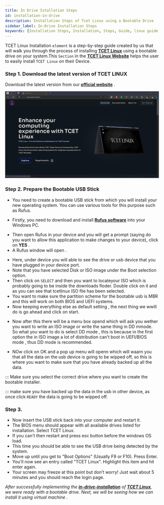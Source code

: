 ```yaml
---
title: In Drive Istallation Steps
id: installation-in-drive
description: Installation Steps of Tcet Linux using a Bootable Drive
sidebar_label: In-Drive Installation Steps
keywords: [Installation Steps, Installation, Steps, Guide, linux guide ,  bootable drive]
---
```

TCET Linux Installation `element` is a step-by-step guide created by us that will walk you through the process of installing [**TCET Linux**](https://github.com/tcet-opensource/tcet-linux/releases/download/v0.5-beta/checksum)  using a bootable drive on your system.This `Section` in the [**TCET Linux Website**](https://linux.tcetmumbai.in/) helps the user to easily install `TCET Linux` on their Device.

### Step 1. Download the latest version of TCET LINUX

Download the latest version from our [**official website**](https://www.tcetlinux.com/downloads) .

<!-- ![TCET LINUX](/docs/projects/tcet-linux/assets/tldown.png) -->
<!-- Above image routing is incorrect, refer the route below and update all image routes -->
![TCET LINUX](../assets/tldown.png)
### Step 2. Prepare the Bootable USB Stick

- You need to create a bootable USB stick from which you will install your new operating system. You can use various tools for this purpose such as Rufus.

<!-- ![TCET LINUX](/docs/projects/tcet-linux/assets/rufus.png) -->

- Firstly, you need to download and install [**Rufus software**](https://rufus.ie/) into your Windows PC.
<!-- ![TCET LINUX](/docs/projects/tcet-linux/assets/rufusdown.png) -->

- Then open Rufus in your device and you will get a prompt (saying do you want to allow this application to make changes to your device), click on **YES** .
- A Rufus window will open . 
<!-- ![TCET LINUX](/docs/projects/tcet-linux/assets/rufusprom.png) -->
- Here, under device you will able to see the drive or usb device that you have plugged in your device port. 
- Note that you have selected Disk or ISO image under the Boot selection option.
- Then  click on `SELECT` and then you want to locateyour ISO which is probably going to be inside the downloads floder. Double click on it and as you can see that tcetlinux ISO flie has been selected.
- You  want to make sure the partition scheme for the bootable usb is MBR and this will work on both BIOS and UEFI systems.
- Now keeping everything else as default setting , the next thing we wwill do is go ahead and click on start.
<!-- ![TCET LINUX](/docs/projects/tcet-linux/assets/rufuspromfinal.png) -->
- Now after this there will be a menu box opend which will ask you wether you want to write an ISO image or write the same thing in DD mmode. So what you want to do is select DD mode , this is because in the first option the in ISO image a lot of distribution can't boot in UEFI/BIOS mode , thus DD mode is recommended.
<!-- ![TCET LINUX](/docs/projects/tcet-linux/assets/isofinal.png) -->
- NOw click on OK and a pop up menu will openn which will waarn you that all the data on the usb device is going to be wipped off, so this is where you want to make sure that you have already backed up all the data.
<!-- ![TCET LINUX](/docs/projects/tcet-linux/assets/rufusdone.png) -->

:::
Make sure you select the correct drive where you want to create the bootable installer.

:::
make sure you have backed up the data in the usb in other device, as once click `READY` the data is going to be wipped off.

### Step 3. 
- Now insert the USB stick back into your computer and restart it.
- The BIOS menu should appear with all available drives listed for installation. Select TCET Linux.
- If you can't then restart and press esc button before the windows OS load.
- This time you should be able to see the USB drive being detected by the system.
- Move up until you get to "Boot Options" (Usually F9 or F10). Press Enter.
- You'll now see an entry called "TCET Linux". Highlight this item and hit enter again.
- Your screen may freeze at this point but don’t worry! Just wait about 5 minutes and you should reach the login page.

_After successfully implementing the **[in-drive-installation](installation-in-drive)** of **[TCET Linux](https://linux.tcetmumbai.in/)**, we were ready with a bootable drive. Next, we will be seeing how we can install it using virtual machine ._
